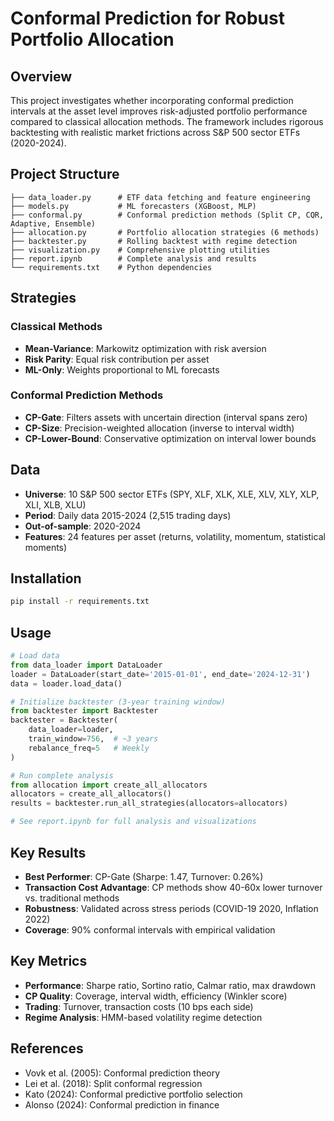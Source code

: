 # Conformal Prediction for Robust Portfolio Allocation

## Overview
This project investigates whether incorporating conformal prediction intervals at the asset level improves risk-adjusted portfolio performance compared to classical allocation methods. The framework includes rigorous backtesting with realistic market frictions across S&P 500 sector ETFs (2020-2024).

## Project Structure
```
├── data_loader.py      # ETF data fetching and feature engineering
├── models.py           # ML forecasters (XGBoost, MLP)
├── conformal.py        # Conformal prediction methods (Split CP, CQR, Adaptive, Ensemble)
├── allocation.py       # Portfolio allocation strategies (6 methods)
├── backtester.py       # Rolling backtest with regime detection
├── visualization.py    # Comprehensive plotting utilities
├── report.ipynb        # Complete analysis and results
└── requirements.txt    # Python dependencies
```

## Strategies

### Classical Methods
- **Mean-Variance**: Markowitz optimization with risk aversion
- **Risk Parity**: Equal risk contribution per asset
- **ML-Only**: Weights proportional to ML forecasts

### Conformal Prediction Methods
- **CP-Gate**: Filters assets with uncertain direction (interval spans zero)
- **CP-Size**: Precision-weighted allocation (inverse to interval width)
- **CP-Lower-Bound**: Conservative optimization on interval lower bounds

## Data
- **Universe**: 10 S&P 500 sector ETFs (SPY, XLF, XLK, XLE, XLV, XLY, XLP, XLI, XLB, XLU)
- **Period**: Daily data 2015-2024 (2,515 trading days)
- **Out-of-sample**: 2020-2024
- **Features**: 24 features per asset (returns, volatility, momentum, statistical moments)

## Installation
```bash
pip install -r requirements.txt
```

## Usage
```python
# Load data
from data_loader import DataLoader
loader = DataLoader(start_date='2015-01-01', end_date='2024-12-31')
data = loader.load_data()

# Initialize backtester (3-year training window)
from backtester import Backtester
backtester = Backtester(
    data_loader=loader,
    train_window=756,  # ~3 years
    rebalance_freq=5   # Weekly
)

# Run complete analysis
from allocation import create_all_allocators
allocators = create_all_allocators()
results = backtester.run_all_strategies(allocators=allocators)

# See report.ipynb for full analysis and visualizations
```

## Key Results
- **Best Performer**: CP-Gate (Sharpe: 1.47, Turnover: 0.26%)
- **Transaction Cost Advantage**: CP methods show 40-60x lower turnover vs. traditional methods
- **Robustness**: Validated across stress periods (COVID-19 2020, Inflation 2022)
- **Coverage**: 90% conformal intervals with empirical validation

## Key Metrics
- **Performance**: Sharpe ratio, Sortino ratio, Calmar ratio, max drawdown
- **CP Quality**: Coverage, interval width, efficiency (Winkler score)
- **Trading**: Turnover, transaction costs (10 bps each side)
- **Regime Analysis**: HMM-based volatility regime detection

## References
- Vovk et al. (2005): Conformal prediction theory
- Lei et al. (2018): Split conformal regression
- Kato (2024): Conformal predictive portfolio selection
- Alonso (2024): Conformal prediction in finance
